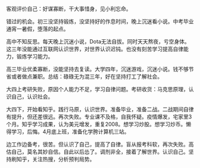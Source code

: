 客观评价自己：好谋寡断，干大事惜身，见小利忘命。

错过的机会。初三没坚持锻炼，没坚持好的作息时间，晚上沉迷看小说。中考毕业通宵一暑假，堕落的起点。

高中不知反思。每天晚上沉迷小说，Dota无法自拔。同时天天熬夜，亏空身体。这三年没能通过互联网认识世界，对世界认识迟钝。也没有刻苦学习提高自律能力，锻炼学习能力。

高三毕业优柔寡断，没能坚持去复读。大学四年，沉迷游戏，沉迷小说。钱不够节省或者做点兼职。总结：碌碌无为混三年，好在坚持打工了解社会。

大四上考研失败，原因个人能力不足，学习自律问题。考研收货：马克思原理，认识自己，认识社会。

大四下，开始看知乎。践行马原，认识世界。准备毕业，准备二战。二战期间自律有提升，但还差很远。再次失败。专业课不及格，自我怀疑。疫情爆发，宅家里3个月。知乎学习成果，认为美元增发，重复2008。想学习炒股。想学习炒币。懒得学习，后悔。4月底上班，准备化学胯计算机三站。

边工作边备考，很苦。但认识了自己，提高了自律。盲从报考科软，再次失败。高估自己，莫名其妙自信。自此以后怂了。调剂非全，接着了解世界。认识自己。坚持刷知乎，关注热搜，分析预判局势。